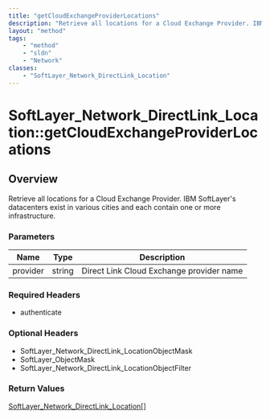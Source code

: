 ```yaml
---
title: "getCloudExchangeProviderLocations"
description: "Retrieve all locations for a Cloud Exchange Provider. IBM SoftLayer's datacenters exist in various cities and each conta... "
layout: "method"
tags:
    - "method"
    - "sldn"
    - "Network"
classes:
    - "SoftLayer_Network_DirectLink_Location"
---
```

# SoftLayer_Network_DirectLink_Location::getCloudExchangeProviderLocations
## Overview 
Retrieve all locations for a Cloud Exchange Provider. IBM SoftLayer's datacenters exist in various cities and each contain one or more infrastructure. 

### Parameters 
|Name | Type | Description |
| --- | --- | --- |
|provider| string| Direct Link Cloud Exchange provider name|


### Required Headers
* authenticate

### Optional Headers
* SoftLayer_Network_DirectLink_LocationObjectMask
* SoftLayer_ObjectMask
* SoftLayer_Network_DirectLink_LocationObjectFilter

### Return Values
<a href='/reference/datatypes/SoftLayer_Network_DirectLink_Location'>SoftLayer_Network_DirectLink_Location[] </a>
